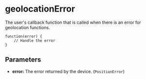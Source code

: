 geolocationError
================

The user's callback function that is called when there is an error for geolocation functions.

	function(error) {
		// Handle the error
	}

Parameters
----------

- __error:__ The error returned by the device. (`PositionError`)
